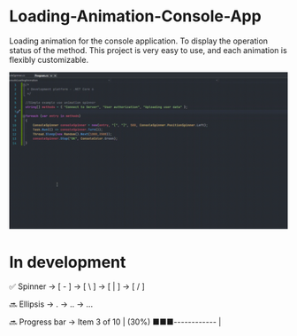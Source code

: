 # Loading-Animation-Console-App
Loading animation for the console application. To display the operation status of the method.
This project is very easy to use, and each animation is flexibly customizable.

![Example use animation](https://github.com/h0tnanny/Loading-Animation-Console-App/blob/master/Resources/Example.gif?raw=true)

# In development
✅ Spinner → [ - ] → [ \\ ] → [ | ] → [ / ]

🔜 Ellipsis → . → .. → ...

🔜 Progress bar → Item 3 of 10 | (30%) ■■■------------ |
